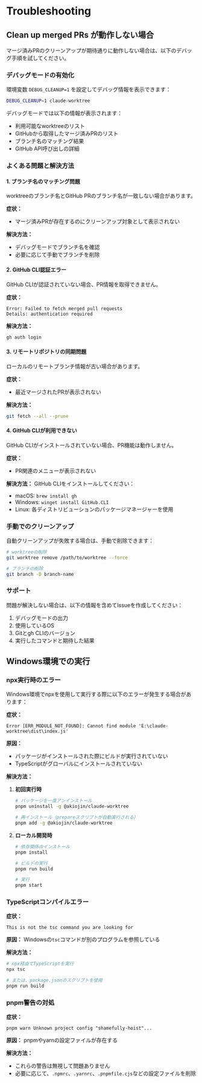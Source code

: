 # Troubleshooting

## Clean up merged PRs が動作しない場合

マージ済みPRのクリーンアップが期待通りに動作しない場合は、以下のデバッグ手順を試してください。

### デバッグモードの有効化

環境変数 `DEBUG_CLEANUP=1` を設定してデバッグ情報を表示できます：

```bash
DEBUG_CLEANUP=1 claude-worktree
```

デバッグモードでは以下の情報が表示されます：

- 利用可能なworktreeのリスト
- GitHubから取得したマージ済みPRのリスト
- ブランチ名のマッチング結果
- GitHub API呼び出しの詳細

### よくある問題と解決方法

#### 1. ブランチ名のマッチング問題

worktreeのブランチ名とGitHub PRのブランチ名が一致しない場合があります。

**症状：**
- マージ済みPRが存在するのにクリーンアップ対象として表示されない

**解決方法：**
- デバッグモードでブランチ名を確認
- 必要に応じて手動でブランチを削除

#### 2. GitHub CLI認証エラー

GitHub CLIが認証されていない場合、PR情報を取得できません。

**症状：**
```
Error: Failed to fetch merged pull requests
Details: authentication required
```

**解決方法：**
```bash
gh auth login
```

#### 3. リモートリポジトリの同期問題

ローカルのリモートブランチ情報が古い場合があります。

**症状：**
- 最近マージされたPRが表示されない

**解決方法：**
```bash
git fetch --all --prune
```

#### 4. GitHub CLIが利用できない

GitHub CLIがインストールされていない場合、PR機能は動作しません。

**症状：**
- PR関連のメニューが表示されない

**解決方法：**
GitHub CLIをインストールしてください：
- macOS: `brew install gh`
- Windows: `winget install GitHub.CLI`
- Linux: 各ディストリビューションのパッケージマネージャーを使用

### 手動でのクリーンアップ

自動クリーンアップが失敗する場合は、手動で削除できます：

```bash
# worktreeの削除
git worktree remove /path/to/worktree --force

# ブランチの削除
git branch -D branch-name
```

### サポート

問題が解決しない場合は、以下の情報を含めてIssueを作成してください：

1. デバッグモードの出力
2. 使用しているOS
3. Gitとgh CLIのバージョン
4. 実行したコマンドと期待した結果

## Windows環境での実行

### npx実行時のエラー

Windows環境でnpxを使用して実行する際に以下のエラーが発生する場合があります：

**症状：**
```
Error [ERR_MODULE_NOT_FOUND]: Cannot find module 'E:\claude-worktree\dist\index.js'
```

**原因：**
- パッケージがインストールされた際にビルドが実行されていない
- TypeScriptがグローバルにインストールされていない

**解決方法：**

1. **初回実行時**
   ```bash
   # パッケージを一度アンインストール
   pnpm uninstall -g @akiojin/claude-worktree
   
   # 再インストール（prepareスクリプトが自動実行される）
   pnpm add -g @akiojin/claude-worktree
   ```

2. **ローカル開発時**
   ```bash
   # 依存関係のインストール
   pnpm install
   
   # ビルドの実行
   pnpm run build
   
   # 実行
   pnpm start
   ```

### TypeScriptコンパイルエラー

**症状：**
```
This is not the tsc command you are looking for
```

**原因：**
Windowsの`tsc`コマンドが別のプログラムを参照している

**解決方法：**
```bash
# npx経由でTypeScriptを実行
npx tsc

# または、package.jsonのスクリプトを使用
pnpm run build
```

### pnpm警告の対処

**症状：**
```
pnpm warn Unknown project config "shamefully-hoist"...
```

**原因：**
pnpmやyarnの設定ファイルが存在する

**解決方法：**
- これらの警告は無視して問題ありません
- 必要に応じて、`.npmrc`、`.yarnrc`、`.pnpmfile.cjs`などの設定ファイルを削除